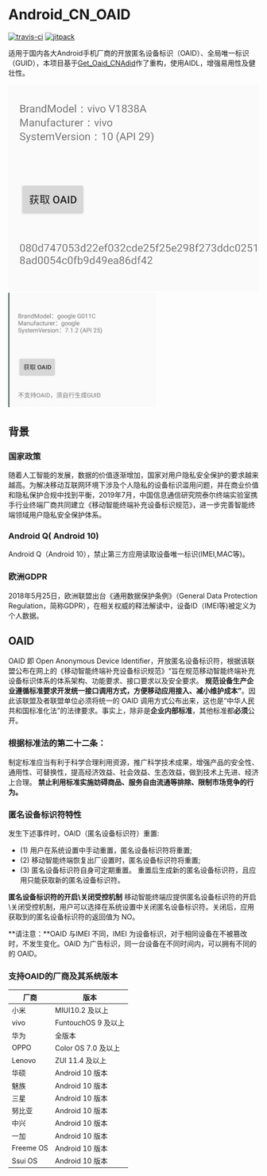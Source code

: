 # Android_CN_OAID

[![travis-ci](https://travis-ci.org/gzu-liyujiang/Android_CN_OAID.svg?branch=master)](https://travis-ci.org/gzu-liyujiang/Android_CN_OAID)
[![jitpack](https://jitpack.io/v/gzu-liyujiang/Android_CN_OAID.svg)](https://jitpack.io/#gzu-liyujiang/Android_CN_OAID)

适用于国内各大Android手机厂商的开放匿名设备标识（OAID）、全局唯一标识（GUID），本项目基于[Get_Oaid_CNAdid](https://github.com/shuzilm-open-source/Get_Oaid_CNAdid)作了重构，使用AIDL，增强易用性及健壮性。

![支持OAID的情况](/screenshot/oaid.jpg)
![不支持OAID的情况](/screenshot/guid.jpg)

## 背景
   
### 国家政策
   
 随着人工智能的发展，数据的价值逐渐增加，国家对用户隐私安全保护的要求越来越高。为解决移动互联网环境下涉及个人隐私的设备标识滥用问题，并在商业价值和隐私保护合规中找到平衡，2019年7月，中国信息通信研究院泰尔终端实验室携手行业终端厂商共同建立《移动智能终端补充设备标识规范》，进一步完善智能终端领域用户隐私安全保护体系。
   
### Android Q( Android 10)
   
Android Q（Android 10），禁止第三方应用读取设备唯一标识(IMEI,MAC等)。
    
### 欧洲GDPR
    
2018年5月25日，欧洲联盟出台《通用数据保护条例》（General Data Protection Regulation，简称GDPR），在相关权威的释法解读中，设备ID（IMEI等)被定义为个人数据。
   
## OAID

OAID 即 Open Anonymous Device Identifier，开放匿名设备标识符，根据该联盟公布在网上的《移动智能终端补充设备标识规范》“旨在规范移动智能终端补充设备标识体系的体系架构、功能要求、接口要求以及安全要求。 **规范设备生产企业遵循标准要求开发统一接口调用方式，方便移动应用接入、减小维护成本”**。因此该联盟及者联盟单位必须将统一的 OAID 调用方式公布出来，这也是“中华人民共和国标准化法”的法律要求。事实上，除非是**企业内部标准**，其他标准都**必须**公开。

### **根据标准法的第二十二条：**

制定标准应当有利于科学合理利用资源，推广科学技术成果，增强产品的安全性、通用性、可替换性，提高经济效益、社会效益、生态效益，做到技术上先进、经济上合理。 **禁止利用标准实施妨碍商品、服务自由流通等排除、限制市场竞争的行为。**

### 匿名设备标识符特性

发生下述事件时，OAID（匿名设备标识符）重置:

- (1) 用户在系统设置中手动重置，匿名设备标识符将重置;
- (2) 移动智能终端恢复出厂设置时，匿名设备标识符将重置;
- (3) 匿名设备标识符自身可定期重置。 重置后生成新的匿名设备标识符，且应用只能获取新的匿名设备标识符。

**匿名设备标识符的开启\关闭受控机制**
移动智能终端应提供匿名设备标识符的开启\关闭受控机制，用户可以选择在系统设置中关闭匿名设备标识符。关闭后，应用获取到的匿名设备标识符的返回值为 NO。

**请注意：**OAID 与IMEI 不同，IMEI 为设备标识，对于相同设备在不被篡改时，不发生变化。OAID 为广告标识，同一台设备在不同时间内，可以拥有不同的的 OAID。

### 支持OAID的厂商及其系统版本

| 厂商   | 版本                                    |
| ------ |  ------------------------------------- |
| 小米   | MIUI10.2 及以上                         |
| vivo   | FuntouchOS 9 及以上                     |
| 华为   | 全版本                                  |
| OPPO   | Color OS 7.0 及以上                     |
| Lenovo | ZUI 11.4 及以上                         |
| 华硕   | Android 10 版本                         |
| 魅族   | Android 10 版本                         |
| 三星   | Android 10 版本                         |
| 努比亚 | Android 10 版本                         |
| 中兴   | Android 10 版本                         |
| 一加   | Android 10 版本                         |
| Freeme OS   | Android 10 版本                   |
| Ssui OS | Android 10 版本                       |
